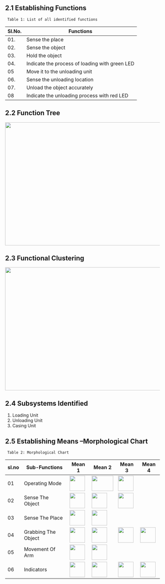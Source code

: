 ## 2.1 Establishing Functions
     Table 1: List of all identified functions
|Sl.No.|Functions|
|-------|---------|
|01.|Sense the place|
|02.|Sense the object|
|03.|Hold the object|
|04.|Indicate the process of loading with green LED|
|05|Move it to the unloading unit|
|06.|Sense the unloading location|
|07.|Unload the object accurately|
|08|Indicate the unloading process with red LED|



## 2.2 Function Tree

<img src="https://user-images.githubusercontent.com/105427910/171616039-93017cae-3041-4f26-93c6-703e050ed38e.jpg" height=400 width =700>

## 2.3 Functional Clustering

<img src="https://user-images.githubusercontent.com/105427987/171617222-fddb155f-6dad-40eb-bb3a-a91dd9a1d57b.jpeg" height=400 width=700>


## 2.4 Subsystems Identified

1. Loading Unit
2. Unloading Unit
3. Casing Unit

## 2.5 Establishing Means –Morphological Chart
     Table 2: Morphological Chart
|sl.no|Sub-Functions|Mean 1|Mean 2|Mean 3|Mean 4|
|-----|-------------|------|------|------|------|
|01|Operating Mode|<img src="https://user-images.githubusercontent.com/105427689/171627783-164498f0-0cb3-4558-b6a5-9a5206074c0b.jpeg" height=50 width=50>|<img src="https://user-images.githubusercontent.com/105427689/171627960-d41e9f6f-23dc-4650-b950-f98a88e83b96.jpeg" height=50 width=70>|<img src="https://user-images.githubusercontent.com/105427689/171628035-72d8dc82-7c85-4140-8e3e-feb096f90dc8.jpeg" height=50 width=50>|
|02|Sense The Object|<img src="https://user-images.githubusercontent.com/105427689/171628303-da79009b-0410-4951-917d-1e90507e4f3a.jpeg" height=50 width=50>|<img src="https://user-images.githubusercontent.com/105427689/171628421-ee1194e6-a4ab-40f5-9f03-bbeda9e489aa.jpeg" height=50 width=50>|<img src="https://user-images.githubusercontent.com/105427689/171628528-f972e807-d11b-420a-a1c2-1088045fa61f.jpeg" height=50 width=50>|
|03|Sense The Place|<img src="https://user-images.githubusercontent.com/105427689/171628767-813b9653-cf80-43a0-b082-86f088a80fd4.jpeg" height=50 width=50>|<img src="https://user-images.githubusercontent.com/105427689/171628834-d307a33f-b151-4e92-876f-c0479d998b1a.jpeg" height=50 width=50>|
|04|Grabbing The Object|<img src="https://user-images.githubusercontent.com/105427689/171629086-81faf8ba-d190-42e6-ac1b-66f9cc9b4535.jpeg" height=50 width=50>|<img src="https://user-images.githubusercontent.com/105427689/171629226-a868d45e-b367-47d8-85bc-d5b7e77500d3.jpeg" height=50 width=50>|<img src="https://user-images.githubusercontent.com/105427689/171629354-704e4419-1e95-4ce5-8633-ff0324917037.jpeg" height=50 width=50>|<img src="https://user-images.githubusercontent.com/105427689/171629445-1653b0e3-25ec-4f12-8107-d3ead16c14e6.jpeg" height=50 width=50>|
|05|Movement Of Arm|<img src="https://user-images.githubusercontent.com/105427689/171629760-bfb3b1a6-8ae3-4617-8827-ec4f6c896ccd.jpeg" height=50 width=50>|<img src="https://user-images.githubusercontent.com/105427689/171629840-972c13b3-4a96-4d05-8313-b72ad6b4517e.jpeg" height=50 width=50>|
|06|Indicators|<img src="https://user-images.githubusercontent.com/105427689/171630023-da60ff5a-76fd-4131-9391-4531ed290f1b.jpeg" height=50 width=50>|<img src="https://user-images.githubusercontent.com/105427689/171630112-20b96162-7345-4422-ae8d-d94e780362ff.jpeg" height=50 width=50>|<img src="https://user-images.githubusercontent.com/105427689/171630218-48db49b7-ee74-4003-85ed-469540af911c.jpeg" height=50 width=50>|<img src="https://user-images.githubusercontent.com/105427689/171630329-f80d1656-659f-48e0-9695-23190e4eec7c.jpeg" height=50 width=50>|




















